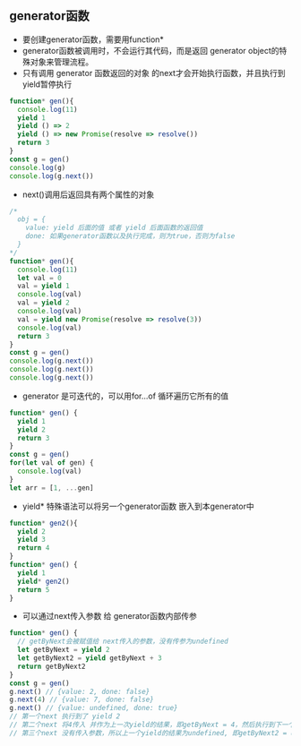 ## generator函数
+ 要创建generator函数，需要用function*
+ generator函数被调用时，不会运行其代码，而是返回 generator object的特殊对象来管理流程。
+ 只有调用 generator 函数返回的对象 的next才会开始执行函数，并且执行到yield暂停执行
```js
function* gen(){
  console.log(11)
  yield 1
  yield () => 2
  yield () => new Promise(resolve => resolve()) 
  return 3
}
const g = gen()
console.log(g)
console.log(g.next())
```
+ next()调用后返回具有两个属性的对象
```js
/* 
  obj = {
    value: yield 后面的值 或者 yield 后面函数的返回值
    done: 如果generator函数以及执行完成，则为true，否则为false
  } 
*/
function* gen(){
  console.log(11)
  let val = 0
  val = yield 1
  console.log(val)
  val = yield 2
  console.log(val)
  val = yield new Promise(resolve => resolve(3)) 
  console.log(val)
  return 3
}
const g = gen()
console.log(g.next())
console.log(g.next())
console.log(g.next())
```
+ generator 是可迭代的，可以用for...of 循环遍历它所有的值
```js
function* gen() {
  yield 1
  yield 2
  return 3
}
const g = gen()
for(let val of gen) {
  console.log(val)
}
let arr = [1, ...gen]
```
+ yield* 特殊语法可以将另一个generator函数 嵌入到本generator中
```js
function* gen2(){
  yield 2
  yield 3
  return 4
}
function* gen() {
  yield 1
  yield* gen2()
  return 5
}
```
+ 可以通过next传入参数 给 generator函数内部传参 
```js
function* gen() {
  // getByNext会被赋值给 next传入的参数，没有传参为undefined
  let getByNext = yield 2
  let getByNext2 = yield getByNext + 3
  return getByNext2
}
const g = gen()
g.next() // {value: 2, done: false}
g.next(4) // {value: 7, done: false} 
g.next() // {value: undefined, done: true}
// 第一个next 执行到了 yield 2
// 第二个next 将4传入 并作为上一次yield的结果，即getByNext = 4，然后执行到下一个yield, 结果为 {value:7, done: false}
// 第三个next 没有传入参数，所以上一个yield的结果为undefined, 即getByNext2 = undefined, 并继续执行到return，所以结果为 {value: undefined, done: true}
```